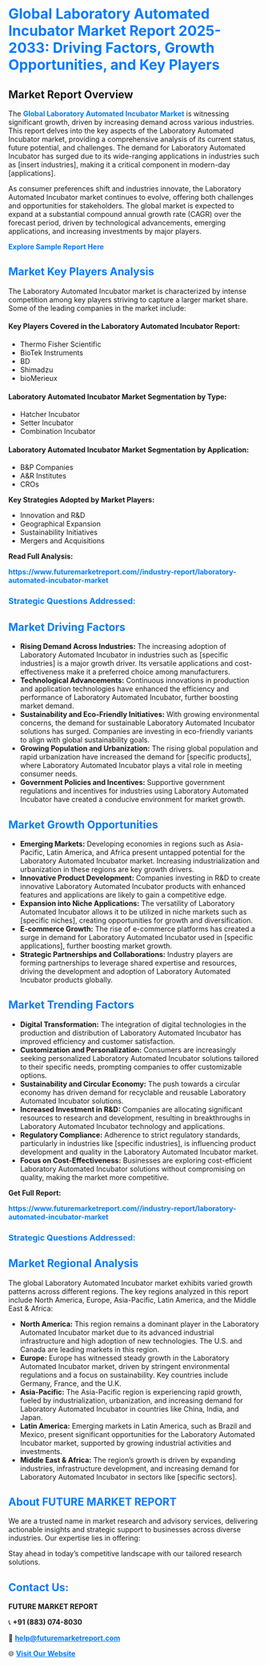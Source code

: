 <h1 style="color: #007BFF;">Global Laboratory Automated Incubator Market Report 2025-2033: Driving Factors, Growth Opportunities, and Key Players</h1>

<section id="overview">
<h2>Market Report Overview</h2>
<p>The <a href="https://www.futuremarketreport.com//industry-report/laboratory-automated-incubator-market" style="color: #007BFF; text-decoration: none;"><strong>Global Laboratory Automated Incubator Market</strong></a> is witnessing significant growth, driven by increasing demand across various industries. This report delves into the key aspects of the Laboratory Automated Incubator market, providing a comprehensive analysis of its current status, future potential, and challenges. The demand for Laboratory Automated Incubator has surged due to its wide-ranging applications in industries such as [insert industries], making it a critical component in modern-day [applications].</p>
<p>As consumer preferences shift and industries innovate, the Laboratory Automated Incubator market continues to evolve, offering both challenges and opportunities for stakeholders. The global market is expected to expand at a substantial compound annual growth rate (CAGR) over the forecast period, driven by technological advancements, emerging applications, and increasing investments by major players.</p>
</section>

<section id="overview">
<p><a href="https://www.futuremarketreport.com//request-sample/reportId=87451" style="color: #007BFF; text-decoration: none;"><strong>Explore Sample Report Here</strong></a></p>
</section>

<section id="key-players">
<h2 style="color: #007BFF;">Market Key Players Analysis</h2>
<p>The Laboratory Automated Incubator market is characterized by intense competition among key players striving to capture a larger market share. Some of the leading companies in the market include:</p>
<h4>Key Players Covered in the Laboratory Automated Incubator Report:</h4>
<ul><li>Thermo Fisher Scientific</li><li>BioTek Instruments</li><li>BD</li><li>Shimadzu</li><li>bioMerieux</li></ul>
<h4>Laboratory Automated Incubator Market Segmentation by Type:</h4>
<ul><li>Hatcher Incubator</li><li>Setter Incubator</li><li>Combination Incubator</li></ul>

<h4>Laboratory Automated Incubator Market Segmentation by Application:</h4>
<ul><li>B&amp;P Companies</li><li>A&amp;R Institutes</li><li>CROs</li></ul>
<p><strong>Key Strategies Adopted by Market Players:</strong></p>
<ul>
<li>Innovation and R&D</li>
<li>Geographical Expansion</li>
<li>Sustainability Initiatives</li>
<li>Mergers and Acquisitions</li>
</ul>
</section>

<section>
<p><strong>Read Full Analysis: </strong></p><a href="https://www.futuremarketreport.com//industry-report/laboratory-automated-incubator-market" style="color: #007BFF; text-decoration: none;"><strong>https://www.futuremarketreport.com//industry-report/laboratory-automated-incubator-market</strong></a>
<h3 style="color: #007BFF;">Strategic Questions Addressed:</h3>
</section>

<section id="driving-factors">
<h2 style="color: #007BFF;">Market Driving Factors</h2>
<ul>
<li><strong>Rising Demand Across Industries:</strong> The increasing adoption of Laboratory Automated Incubator in industries such as [specific industries] is a major growth driver. Its versatile applications and cost-effectiveness make it a preferred choice among manufacturers.</li>
<li><strong>Technological Advancements:</strong> Continuous innovations in production and application technologies have enhanced the efficiency and performance of Laboratory Automated Incubator, further boosting market demand.</li>
<li><strong>Sustainability and Eco-Friendly Initiatives:</strong> With growing environmental concerns, the demand for sustainable Laboratory Automated Incubator solutions has surged. Companies are investing in eco-friendly variants to align with global sustainability goals.</li>
<li><strong>Growing Population and Urbanization:</strong> The rising global population and rapid urbanization have increased the demand for [specific products], where Laboratory Automated Incubator plays a vital role in meeting consumer needs.</li>
<li><strong>Government Policies and Incentives:</strong> Supportive government regulations and incentives for industries using Laboratory Automated Incubator have created a conducive environment for market growth.</li>
</ul>
</section>

<section id="growth-opportunities">
<h2 style="color: #007BFF;">Market Growth Opportunities</h2>
<ul>
<li><strong>Emerging Markets:</strong> Developing economies in regions such as Asia-Pacific, Latin America, and Africa present untapped potential for the Laboratory Automated Incubator market. Increasing industrialization and urbanization in these regions are key growth drivers.</li>
<li><strong>Innovative Product Development:</strong> Companies investing in R&D to create innovative Laboratory Automated Incubator products with enhanced features and applications are likely to gain a competitive edge.</li>
<li><strong>Expansion into Niche Applications:</strong> The versatility of Laboratory Automated Incubator allows it to be utilized in niche markets such as [specific niches], creating opportunities for growth and diversification.</li>
<li><strong>E-commerce Growth:</strong> The rise of e-commerce platforms has created a surge in demand for Laboratory Automated Incubator used in [specific applications], further boosting market growth.</li>
<li><strong>Strategic Partnerships and Collaborations:</strong> Industry players are forming partnerships to leverage shared expertise and resources, driving the development and adoption of Laboratory Automated Incubator products globally.</li>
</ul>
</section>

<section id="trending-factors">
<h2 style="color: #007BFF;">Market Trending Factors</h2>
<ul>
<li><strong>Digital Transformation:</strong> The integration of digital technologies in the production and distribution of Laboratory Automated Incubator has improved efficiency and customer satisfaction.</li>
<li><strong>Customization and Personalization:</strong> Consumers are increasingly seeking personalized Laboratory Automated Incubator solutions tailored to their specific needs, prompting companies to offer customizable options.</li>
<li><strong>Sustainability and Circular Economy:</strong> The push towards a circular economy has driven demand for recyclable and reusable Laboratory Automated Incubator solutions.</li>
<li><strong>Increased Investment in R&D:</strong> Companies are allocating significant resources to research and development, resulting in breakthroughs in Laboratory Automated Incubator technology and applications.</li>
<li><strong>Regulatory Compliance:</strong> Adherence to strict regulatory standards, particularly in industries like [specific industries], is influencing product development and quality in the Laboratory Automated Incubator market.</li>
<li><strong>Focus on Cost-Effectiveness:</strong> Businesses are exploring cost-efficient Laboratory Automated Incubator solutions without compromising on quality, making the market more competitive.</li>
</ul>
</section>

<section>
<p><strong>Get Full Report: </strong></p><a href="https://www.futuremarketreport.com//industry-report/laboratory-automated-incubator-market" style="color: #007BFF; text-decoration: none;"><strong>https://www.futuremarketreport.com//industry-report/laboratory-automated-incubator-market</strong></a>
<h3 style="color: #007BFF;">Strategic Questions Addressed:</h3>
</section>


<section id="regional-analysis">
<h2 style="color: #007BFF;">Market Regional Analysis</h2>
<p>The global Laboratory Automated Incubator market exhibits varied growth patterns across different regions. The key regions analyzed in this report include North America, Europe, Asia-Pacific, Latin America, and the Middle East & Africa:</p>
<ul>
<li><strong>North America:</strong> This region remains a dominant player in the Laboratory Automated Incubator market due to its advanced industrial infrastructure and high adoption of new technologies. The U.S. and Canada are leading markets in this region.</li>
<li><strong>Europe:</strong> Europe has witnessed steady growth in the Laboratory Automated Incubator market, driven by stringent environmental regulations and a focus on sustainability. Key countries include Germany, France, and the U.K.</li>
<li><strong>Asia-Pacific:</strong> The Asia-Pacific region is experiencing rapid growth, fueled by industrialization, urbanization, and increasing demand for Laboratory Automated Incubator in countries like China, India, and Japan.</li>
<li><strong>Latin America:</strong> Emerging markets in Latin America, such as Brazil and Mexico, present significant opportunities for the Laboratory Automated Incubator market, supported by growing industrial activities and investments.</li>
<li><strong>Middle East & Africa:</strong> The region’s growth is driven by expanding industries, infrastructure development, and increasing demand for Laboratory Automated Incubator in sectors like [specific sectors].</li>
</ul>
</section>

<footer>
<h2 style="color: #007BFF;">About FUTURE MARKET REPORT</h2>
<p>We are a trusted name in market research and advisory services, delivering actionable insights and strategic support to businesses across diverse industries. Our expertise lies in offering:</p>

<p>Stay ahead in today’s competitive landscape with our tailored research solutions.</p>

<h2 style="color: #007BFF;">Contact Us:</h2>
<p><strong>FUTURE MARKET REPORT</strong></p>
<p>📞 <strong>+91 (883) 074-8030</strong></p>
<p>📧 <strong><a href="mailto:help@futuremarketreport.com" style="color: #007BFF;">help@futuremarketreport.com</a></strong></p>
<p>🌐 <strong><a href="https://www.futuremarketreport.com/" style="color: #007BFF;">Visit Our Website</a></strong></p>
</footer>